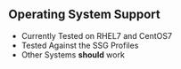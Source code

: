 ## Operating System Support

* Currently Tested on RHEL7 and CentOS7
* Tested Against the SSG Profiles
* Other Systems **should** work
